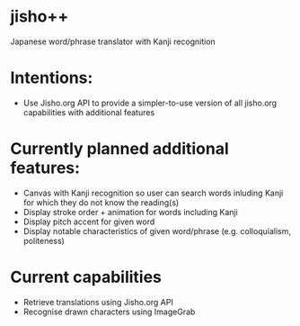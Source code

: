 # jisho++

Japanese word/phrase translator with Kanji recognition

# Intentions: 
  - Use Jisho.org API to provide a simpler-to-use version of all jisho.org capabilities with additional features

# Currently planned additional features: 
  - Canvas with Kanji recognition so user can search words inluding Kanji for which they do not know the reading(s)
  - Display stroke order + animation for words including Kanji
  - Display pitch accent for given word 
  - Display notable characteristics of given word/phrase (e.g. colloquialism, politeness) 

# Current capabilities 
  - Retrieve translations using Jisho.org API 
  - Recognise drawn characters using ImageGrab
